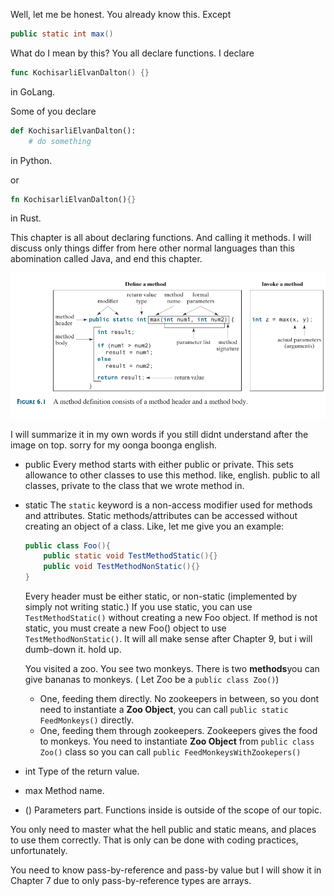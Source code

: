 Well, let me be honest. You already know this. Except 
```java
public static int max()
``` 

What do I mean by this? You all declare functions. I declare 
```go
func KochisarliElvanDalton() {}
```
in GoLang.

Some of you declare
```python
def KochisarliElvanDalton():
	# do something
```
in Python.

or 
```rust
fn KochisarliElvanDalton(){}
```
in Rust.

This chapter is all about declaring functions. And calling it methods. I will discuss only things differ from here other normal languages than this abomination called Java, and end this chapter.

![img](https://github.com/canercetin-randomguy/cmpe211-midterm-review/blob/main/6.Methods/Pasted%20image%2020221127011713.png)

I will summarize it in my own words if you still didnt understand after the image on top. sorry for my oonga boonga english.

- public
	Every method starts with either public or private. This sets allowance to other classes to use this method. like, english. public to all classes, private to the class that we wrote method in.
- static
	The `static` keyword is a non-access modifier used for methods and attributes. Static methods/attributes can be accessed without creating an object of a class.
	Like, let me give you an example:
	```java
	public class Foo(){
		public static void TestMethodStatic(){}
		public void TestMethodNonStatic(){}
	}
	```
	Every header must be either static, or non-static (implemented by simply not writing static.)
	If you use static, you can use `TestMethodStatic()` without creating a new Foo object.
	If method is not static, you must create a new Foo() object to use `TestMethodNonStatic()`. It will all make sense after Chapter 9, but i will dumb-down it. hold up.
	
	You visited a zoo. You see two monkeys. There is two **methods**you can give bananas to monkeys.  ( Let Zoo be a `public class Zoo()`)
	- One, feeding them directly. No zookeepers in between, so you dont need to instantiate a  **Zoo Object**, you can call `public static FeedMonkeys()` directly.
	- One, feeding them through zookeepers. Zookeepers gives the food to monkeys. You need to instantiate **Zoo Object** from `public class Zoo()` class so you can call `public FeedMonkeysWithZookepers()`
- int
	Type of the return value.
- max
	Method name.
- ()
	Parameters part.
Functions inside is outside of the scope of our topic.

You only need to master what the hell public and static means, and places to use them correctly. That is only can be done with coding practices, unfortunately.

You need to know pass-by-reference and pass-by value but I will show it in Chapter 7 due to only pass-by-reference types are arrays.
